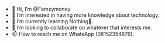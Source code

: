 - 👋 Hi, I’m @Famzymoney
- 👀 I’m interested in having more knowledge about technology.
- 🌱 I’m currently learning Nothing🥴.
- 💞️ I’m looking to collaborate on whatever that interests me.
- 📫 How to reach me on WhatsApp (08152354876).

<!---
Famzymoney/Famzymoney is a ✨ special ✨ repository because its `README.md` (this file) appears on your GitHub profile.
You can click the Preview link to take a look at your changes.
--->
